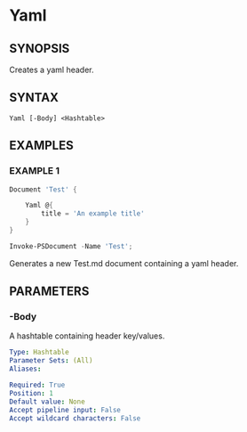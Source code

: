
# Yaml

## SYNOPSIS
Creates a yaml header.

## SYNTAX

```
Yaml [-Body] <Hashtable>
```

## EXAMPLES

### EXAMPLE 1

```powershell
Document 'Test' {

    Yaml @{
        title = 'An example title'
    }
}

Invoke-PSDocument -Name 'Test';
```

Generates a new Test.md document containing a yaml header.


## PARAMETERS

### -Body
A hashtable containing header key/values.

```yaml
Type: Hashtable
Parameter Sets: (All)
Aliases: 

Required: True
Position: 1
Default value: None
Accept pipeline input: False
Accept wildcard characters: False
```
